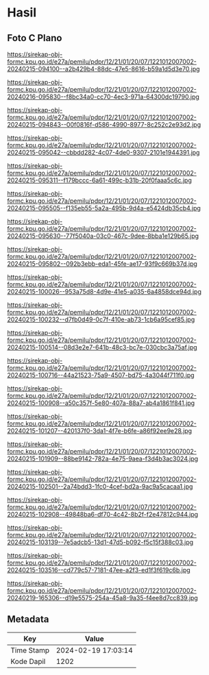 # Hasil

## Foto C Plano

https://sirekap-obj-formc.kpu.go.id/e27a/pemilu/pdpr/12/21/01/20/07/1221012007002-20240215-094100--a2b429b4-88dc-47e5-8616-b59a1d5d3e70.jpg

https://sirekap-obj-formc.kpu.go.id/e27a/pemilu/pdpr/12/21/01/20/07/1221012007002-20240216-095830--f8bc34a0-cc70-4ec3-971a-64300dc19790.jpg

https://sirekap-obj-formc.kpu.go.id/e27a/pemilu/pdpr/12/21/01/20/07/1221012007002-20240215-094843--00f0816f-d586-4990-8977-8c252c2e93d2.jpg

https://sirekap-obj-formc.kpu.go.id/e27a/pemilu/pdpr/12/21/01/20/07/1221012007002-20240215-095042--cbbdd282-4c07-4de0-9307-2101e1944391.jpg

https://sirekap-obj-formc.kpu.go.id/e27a/pemilu/pdpr/12/21/01/20/07/1221012007002-20240215-095311--f179bccc-6a61-499c-b31b-20f0faaa5c6c.jpg

https://sirekap-obj-formc.kpu.go.id/e27a/pemilu/pdpr/12/21/01/20/07/1221012007002-20240215-095505--f135eb55-5a2a-495b-9d4a-e5424db35cb4.jpg

https://sirekap-obj-formc.kpu.go.id/e27a/pemilu/pdpr/12/21/01/20/07/1221012007002-20240215-095630--77f5040a-03c0-467c-9dee-8bba1e129b65.jpg

https://sirekap-obj-formc.kpu.go.id/e27a/pemilu/pdpr/12/21/01/20/07/1221012007002-20240215-095802--092b3ebb-eda1-45fe-ae17-93f9c669b37d.jpg

https://sirekap-obj-formc.kpu.go.id/e27a/pemilu/pdpr/12/21/01/20/07/1221012007002-20240215-100026--953a75d8-4d9e-41e5-a035-6a4858dce94d.jpg

https://sirekap-obj-formc.kpu.go.id/e27a/pemilu/pdpr/12/21/01/20/07/1221012007002-20240215-100232--d7fb0d49-0c7f-410e-ab73-1cb6a95cef85.jpg

https://sirekap-obj-formc.kpu.go.id/e27a/pemilu/pdpr/12/21/01/20/07/1221012007002-20240215-100514--08d3e2e7-641b-48c3-bc7e-030cbc3a75af.jpg

https://sirekap-obj-formc.kpu.go.id/e27a/pemilu/pdpr/12/21/01/20/07/1221012007002-20240215-100716--44a21523-75a9-4507-bd75-4a3044f711f0.jpg

https://sirekap-obj-formc.kpu.go.id/e27a/pemilu/pdpr/12/21/01/20/07/1221012007002-20240215-100908--a50c357f-5e80-407a-88a7-ab4a1861f841.jpg

https://sirekap-obj-formc.kpu.go.id/e27a/pemilu/pdpr/12/21/01/20/07/1221012007002-20240215-101207--420137f0-3da1-4f7e-b6fe-a86f92ee9e28.jpg

https://sirekap-obj-formc.kpu.go.id/e27a/pemilu/pdpr/12/21/01/20/07/1221012007002-20240215-101909--88be9142-782a-4e75-9aea-f3d4b3ac3024.jpg

https://sirekap-obj-formc.kpu.go.id/e27a/pemilu/pdpr/12/21/01/20/07/1221012007002-20240215-102501--2a74bdd3-1fc0-4cef-bd2a-9ac9a5cacaa1.jpg

https://sirekap-obj-formc.kpu.go.id/e27a/pemilu/pdpr/12/21/01/20/07/1221012007002-20240215-102908--49848ba6-df70-4c42-8b2f-f2e47812c944.jpg

https://sirekap-obj-formc.kpu.go.id/e27a/pemilu/pdpr/12/21/01/20/07/1221012007002-20240215-103139--7e5adcb5-13d1-47d5-b092-f5c15f388c03.jpg

https://sirekap-obj-formc.kpu.go.id/e27a/pemilu/pdpr/12/21/01/20/07/1221012007002-20240215-103516--cd779c57-7181-47ee-a2f3-ed1f3f619c6b.jpg

https://sirekap-obj-formc.kpu.go.id/e27a/pemilu/pdpr/12/21/01/20/07/1221012007002-20240219-165306--d19e5575-254a-45a8-9a35-f4ee8d7cc839.jpg


## Metadata

| Key        | Value               |
| ---------- | ------------------- |
| Time Stamp | 2024-02-19 17:03:14 |
| Kode Dapil | 1202                |



